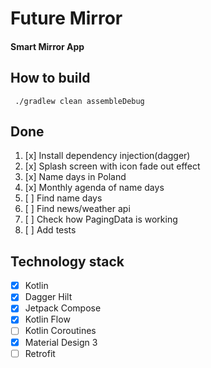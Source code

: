 # Future Mirror
#### Smart Mirror App 

## How to build
` ./gradlew clean assembleDebug`

## Done
1. [x] Install dependency injection(dagger)
2. [x] Splash screen with icon fade out effect
3. [x] Name days in Poland
4. [x] Monthly agenda of name days
5. [ ] Find name days
6. [ ] Find news/weather api
7. [ ] Check how PagingData is working
8. [ ] Add tests


## Technology stack
- [x] Kotlin
- [x] Dagger Hilt 
- [x] Jetpack Compose 
- [x] Kotlin Flow 
- [ ] Kotlin Coroutines
- [x] Material Design 3
- [ ] Retrofit
